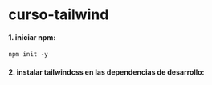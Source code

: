 # curso-tailwind

#### 1. iniciar npm:
`npm init -y`

#### 2. instalar tailwindcss en las dependencias de desarrollo:
